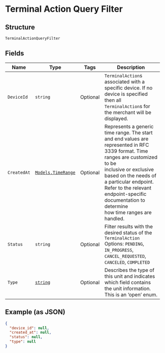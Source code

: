 
# Terminal Action Query Filter

## Structure

`TerminalActionQueryFilter`

## Fields

| Name | Type | Tags | Description |
|  --- | --- | --- | --- |
| `DeviceId` | `string` | Optional | `TerminalAction`s associated with a specific device. If no device is specified then all<br>`TerminalAction`s for the merchant will be displayed. |
| `CreatedAt` | [`Models.TimeRange`](../../doc/models/time-range.md) | Optional | Represents a generic time range. The start and end values are<br>represented in RFC 3339 format. Time ranges are customized to be<br>inclusive or exclusive based on the needs of a particular endpoint.<br>Refer to the relevant endpoint-specific documentation to determine<br>how time ranges are handled. |
| `Status` | `string` | Optional | Filter results with the desired status of the `TerminalAction`<br>Options: `PENDING`, `IN_PROGRESS`, `CANCEL_REQUESTED`, `CANCELED`, `COMPLETED` |
| `Type` | [`string`](../../doc/models/terminal-action-action-type.md) | Optional | Describes the type of this unit and indicates which field contains the unit information. This is an ‘open’ enum. |

## Example (as JSON)

```json
{
  "device_id": null,
  "created_at": null,
  "status": null,
  "type": null
}
```

